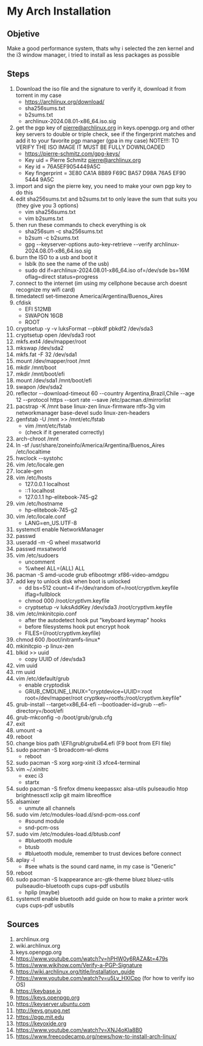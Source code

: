 # My Arch Installation
## Objetive
Make a good performance system, thats why i selected the zen kernel and the i3 window manager, i tried to install as less packages as possible
## Steps
1. Download the iso file and the signature to verify it, download it from torrent in my case
    + https://archlinux.org/download/
    + sha256sums.txt
    + b2sums.txt
    + archlinux-2024.08.01-x86_64.iso.sig
2. get the pgp key of pierre@archlinux.org in keys.openpgp.org and other key servers to double or triple check, see if the fingerprint matches and add it to your favorite pgp manager (gpa in my case)
NOTE!!!: TO VERIFY THE ISO IMAGE IT MUST BE FULLY DOWNLOADED
    + https://pierre-schmitz.com/gpg-keys/
    + Key uid         = Pierre Schmitz <pierre@archlinux.org>
    + Key id          = 76A5EF9054449A5C
    + Key fingerprint = 3E80 CA1A 8B89 F69C BA57  D98A 76A5 EF90 5444 9A5C
3. import and sign the pierre key, you need to make your own pgp key to do this
4. edit sha256sums.txt and b2sums.txt to only leave the sum that suits you (they give you 3 options)
    + vim sha256sums.txt
    + vim b2sums.txt
5. then run these commands to check everything is ok
    + sha256sum -c sha256sums.txt
    + b2sum -c b2sums.txt
    + gpg --keyserver-options auto-key-retrieve --verify archlinux-2024.08.01-x86_64.iso.sig
6. burn the ISO to a usb and boot it
    + lsblk (to see the name of the usb)
    + sudo dd if=archlinux-2024.08.01-x86_64.iso of=/dev/sde bs=16M oflag=direct status=progress
8. connect to the internet (im using my cellphone because arch doesnt recognize my wifi card)
9. timedatectl set-timezone America/Argentina/Buenos_Aires
10. cfdisk 
    + EFI 512MB
    + SWAPON 16GB
    + ROOT
11. cryptsetup -y -v luksFormat --pbkdf pbkdf2 /dev/sda3
12. cryptsetup open /dev/sda3 root
13. mkfs.ext4 /dev/mapper/root
14. mkswap /dev/sda2
15. mkfs.fat -F 32 /dev/sda1
16. mount /dev/mapper/root /mnt
17. mkdir /mnt/boot
18. mkdir /mnt/boot/efi
19. mount /dev/sda1 /mnt/boot/efi
20. swapon /dev/sda2
21. reflector --download-timeout 60 --country Argentina,Brazil,Chile --age 12 --protocol https --sort rate --save /etc/pacman.d/mirrorlist
22. pacstrap -K /mnt base linux-zen linux-firmware ntfs-3g vim networkmanager base-devel sudo linux-zen-headers
23. genfstab -U /mnt >> /mnt/etc/fstab 
    + vim /mnt/etc/fstab
    + (check if it generated correctly)
24. arch-chroot /mnt
25. ln -sf /usr/share/zoneinfo/America/Argentina/Buenos_Aires /etc/localtime
26. hwclock --systohc
27. vim /etc/locale.gen
28. locale-gen 
29. vim /etc/hosts
    + 127.0.0.1        localhost
    + ::1              localhost
    + 127.0.1.1        hp-elitebook-745-g2
30. vim /etc/hostname 
    + hp-elitebook-745-g2
31. vim /etc/locale.conf  
    + LANG=en_US.UTF-8
32. systemctl enable NetworkManager
33. passwd
34. useradd -m -G wheel mxsatworld
35. passwd mxsatworld
36. vim /etc/sudoers 
    + uncomment
    + %wheel ALL=(ALL) ALL
37. pacman -S amd-ucode grub efibootmgr xf86-video-amdgpu
38. add key to unlock disk when boot is unlocked 
    + dd bs=512 count=4 if=/dev/random of=/root/cryptlvm.keyfile iflag=fullblock
    + chmod 000 /root/cryptlvm.keyfile
    + cryptsetup -v luksAddKey /dev/sda3 /root/cryptlvm.keyfile
39. vim /etc/mkinitcpio.conf 
    + after the autodetect hook put "keyboard keymap" hooks 
    + before filesystems hook put encrypt hook
    + FILES=(/root/cryptlvm.keyfile) 
40. chmod 600 /boot/initramfs-linux* 
41. mkinitcpio -p linux-zen 
42. blkid >> uuid
    + copy UUID of /dev/sda3 
43. vim uuid 
44. rm uuid
45. vim /etc/default/grub 
    + enable cryptodisk 
    + GRUB_CMDLINE_LINUX="cryptdevice=UUID=<copypasted uuid>:root root=/dev/mapper/root cryptkey=rootfs:/root/cryptlvm.keyfile" 
46. grub-install --target=x86_64-efi --bootloader-id=grub --efi-directory=/boot/efi
47. grub-mkconfig -o /boot/grub/grub.cfg 
48. exit
49. umount -a
50. reboot   
51. change bios path \EFI\grub\grubx64.efi (F9 boot from EFI file)
52. sudo pacman -S broadcom-wl-dkms
    + reboot 
53. sudo pacman -S xorg xorg-xinit i3 xfce4-terminal
54. vim ~/.xinitrc 
    + exec i3
    + startx
55. sudo pacman -S firefox dmenu keepassxc alsa-utils pulseaudio htop brightnessctl xclip git maim libreoffice
56. alsamixer
    + unmute all channels    
57. sudo vim /etc/modules-load.d/snd-pcm-oss.conf
    + #sound module
    + snd-pcm-oss
58. sudo vim /etc/modules-load.d/btusb.conf
    + #bluetooth module
    + btusb
    + #bluetooth module, remember to trust devices before connect 
59. aplay -l 
    + #see whats is the sound card name, in my case is "Generic"
60. reboot 
61. sudo pacman -S lxappearance arc-gtk-theme bluez bluez-utils pulseaudio-bluetooth cups cups-pdf usbutils 
    + hplip (maybe)
62. systemctl enable bluetooth
add guide on how to make a printer work
cups cups-pdf usbutils
###
## Sources
1. archlinux.org
2. wiki.archlinux.org
3. keys.openpgp.org
4. https://www.youtube.com/watch?v=hPHW0y6RAZA&t=479s
5. https://www.wikihow.com/Verify-a-PGP-Signature
6. https://wiki.archlinux.org/title/Installation_guide 
7. https://www.youtube.com/watch?v=u5Lv_HXICpo (for how to verify iso OS)
8. https://keybase.io
9. https://keys.openpgp.org
10. https://keyserver.ubuntu.com
11. http://keys.gnupg.net
12. https://pgp.mit.edu
13. https://keyoxide.org
14. https://www.youtube.com/watch?v=XNJ4oKla8B0 
15. https://www.freecodecamp.org/news/how-to-install-arch-linux/
